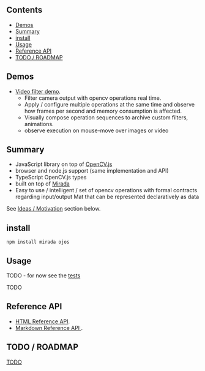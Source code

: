 ## Contents

<!-- toc -->

- [Demos](#demos)
- [Summary](#summary)
- [install](#install)
- [Usage](#usage)
- [Reference API](#reference-api)
- [TODO / ROADMAP](#todo--roadmap)

<!-- tocstop -->

## Demos

 * [Video filter demo](https://cancerberosgx.github.io/demos/ojos-demo). 
   * Filter camera output with opencv operations real time. 
   * Apply / configure multiple operations at the same time and observe how frames per second and memory consumption is affected. 
   * Visually compose operation sequences to archive custom filters, animations.
   * observe execution on mouse-move over images or video

## Summary

 * JavaScript library on top of [OpenCV.js]()
 * browser and node.js support (same implementation and API)
 * TypeScript OpenCV.js types
 * built on top of [Mirada](https://github.com/cancerberoSgx/mirada)
 * Easy to use / intelligent / set of opencv operations with formal contracts regarding input/output Mat that can be represented declaratively as data

See [Ideas / Motivation]() section below.
 
## install

```
npm install mirada ojos
```

## Usage

TODO - for now see the [tests](https://github.com/cancerberoSgx/mirada/tree/master/ojos/test)

TODO

## Reference API

 * [HTML Reference API](https://github.com/cancerberoSgx/demos/tree/master/mirada-opencv-api-md). 
 * [Markdown Reference API ](https://cancerberosgx.github.io/demos/mirada-opencv-api-html/). 

## TODO / ROADMAP

[TODO](TODO.md)